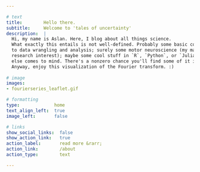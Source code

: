 ```yaml
---

# text 
title:        Hello there.
subtitle:     Welcome to 'tales of uncertainty'
description:  |
  Hi, my name is Aslan. Here, I blog about all things science. 
  What exactly this entails is not well-defined. Probably some basic concepts related
  to data wrangling and analysis; surely some motor neuroscience (my main 
  research interest); maybe some cool stuff in `R`, `Python`, or `Julia`; and whatever
  else comes to mind. There's a nonzero chance you'll find some of it interesting. 
  Anyway, enjoy this visualization of the Fourier transform. :)
  
# image
images: 
- fourierseries_leaflet.gif

# formatting
type:             home
text_align_left:  true
image_left:       false

# links
show_social_links:  false
show_action_link:   true
action_label:       read more &rarr;
action_link:        /about
action_type:        text

---
```


